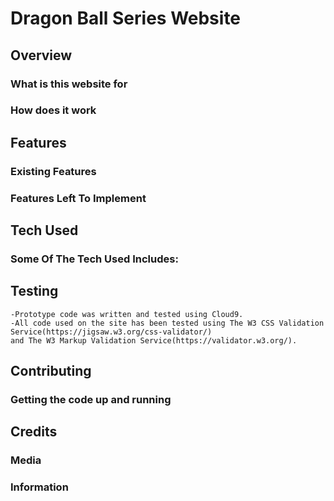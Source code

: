 # Dragon Ball Series Website

## Overview


### What is this website for




### How does it work




## Features



### Existing Features




### Features Left To Implement


## Tech Used



### Some Of The Tech Used Includes:



## Testing
    -Prototype code was written and tested using Cloud9.
    -All code used on the site has been tested using The W3 CSS Validation Service(https://jigsaw.w3.org/css-validator/) 
    and The W3 Markup Validation Service(https://validator.w3.org/).



## Contributing


### Getting the code up and running


## Credits



### Media



### Information
